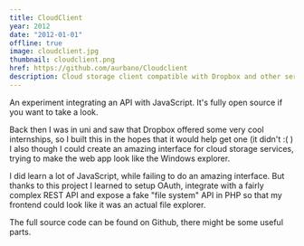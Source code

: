 ```yaml
---
title: CloudClient  
year: 2012
date: "2012-01-01"
offline: true
image: cloudclient.jpg
thumbnail: cloudclient.png
href: https://github.com/aurbano/Cloudclient
description: Cloud storage client compatible with Dropbox and other services
---
```


An experiment integrating an API with JavaScript. It's fully open source if you want to take a look.

Back then I was in uni and saw that Dropbox offered some very cool internships, so I built this in the hopes that it would help get one (it didn't :( ) I also though I could create an amazing interface for cloud storage services, trying to make the web app look like the Windows explorer.

I did learn a lot of JavaScript, while failing to do an amazing interface. But thanks to this project I learned to setup OAuth, integrate with a fairly complex REST API and expose a fake "file system" API in PHP so that my frontend could look like it was an actual file explorer.

The full source code can be found on Github, there might be some useful parts.
